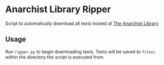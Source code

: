 # Anarchist Library Ripper

Script to automatically download all texts hosted at [The Anarchist Library](https://theanarchistlibrary.org/library)

## Usage

Run `ripper.py` to begin downloading texts. Texts will be saved to `files\` within the directory the script is executed from.
